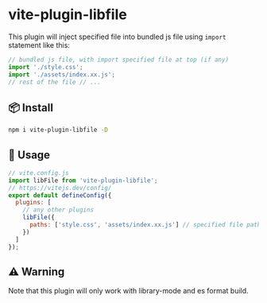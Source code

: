 # vite-plugin-libfile

This plugin will inject specified file into bundled js file using `import` statement like this:

```js
// bundled js file, with import specified file at top (if any) 
import './style.css'; 
import './assets/index.xx.js'; 
// rest of the file // ...
```

## 📦 Install

```bash
npm i vite-plugin-libfile -D
```

## 🚗 Usage

```js
// vite.config.js 
import libFile from 'vite-plugin-libfile'; 
// https://vitejs.dev/config/ 
export default defineConfig({ 
  plugins: [ 
    // any other plugins 
    libFile({
      paths: ['style.css', 'assets/index.xx.js'] // specified file path
    }) 
  ]
});
```

## ⚠️ Warning

Note that this plugin will only work with library-mode and es format build.
